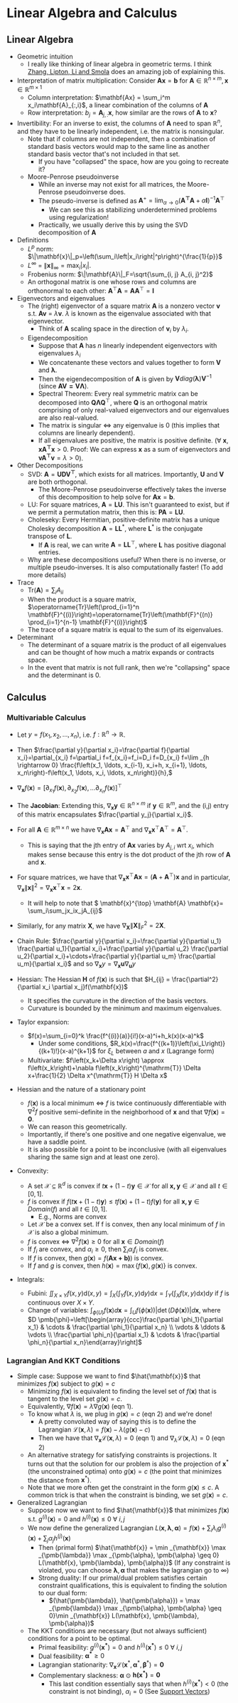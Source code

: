 # Linear Algebra and Calculus

## Linear Algebra
- Geometric intuition
  - I really like thinking of linear algebra in geometric terms. I think [Zhang, Lipton, Li and Smola](http://d2l.ai/chapter_appendix-mathematics-for-deep-learning/geometry-linear-algebraic-ops.html) does an amazing job of explaining this.
- Interpretation of matrix multiplication: Consider $\mathbf{Ax} = \mathbf{b}$ for $\mathbf{A} \in \mathbb{R}^{n \times m}, \mathbf{x} \in \mathbb{R}^{m \times 1}$
  - Column interpretation: $\mathbf{Ax} = \sum_i^m x_i\mathbf{A}_{:,i}$, a linear combination of the columns of $\mathbf{A}$ 
  - Row interpretation: $b_j = \mathbf{A}_{j,:}\mathbf{x}$, how similar are the rows of $\mathbf{A}$ to $\mathbf{x}$?
- Invertibility: For an inverse to exist, the columns of $\mathbf{A}$ need to span $\mathbb{R}^n$, and they have to be linearly independent, i.e. the matrix is nonsingular.
    - Note that if columns are not independent, then a combination of standard basis vectors would map to the same line as another standard basis vector that's not included in that set.
      - If you have "collapsed" the space, how are you going to recreate it? 
    - Moore-Penrose pseudoinverse
      - While an inverse may not exist for all matrices, the Moore-Penrose pseudoinverse does. 
      - The pseudo-inverse is defined as $\mathbf{A}^+ = \lim_{\alpha \rightarrow 0}(\mathbf{A^\top A} + \alpha\mathbf{I})^{-1}\mathbf{A}^\top$
        - We can see this as stabilizing underdetermined problems using regularization!
      - Practically, we usually derive this by using the SVD decomposition of $\mathbf{A}$
- Definitions
  - $L^p$ norm: $\|\mathbf{x}\|_p=\left(\sum_i\left|x_i\right|^p\right)^{\frac{1}{p}}$
  - $L^{\infty}$ = $\|\mathbf{x}\|_{\infty}=\max _i\left|x_i\right|$.
  - Frobenius norm: $\|\mathbf{A}\|_F=\sqrt{\sum_{i, j} A_{i, j}^2}$
  - An orthogonal matrix is one whose rows and columns are orthonormal to each other: $\mathbf{A}^{\top} \mathbf{A}=\mathbf{A} \mathbf{A}^{\top}=\mathbf{I}$
- Eigenvectors and eigenvalues
  - The (right) eigenvector of a square matrix $\mathbf{A}$ is a nonzero vector $\mathbf{v}$ s.t. $\mathbf{Av}$ = $\lambda\mathbf{v}$. $\lambda$ is known as the eigenvalue associated with that eigenvector.
    - Think of $\mathbf{A}$ scaling space in the direction of $\mathbf{v}_i$ by $\lambda_i$.
  - Eigendecomposition
    - Suppose that $\mathbf{A}$ has $n$ linearly independent eigenvectors with eigenvalues $\lambda_i$
    - We concatenante these vectors and values together to form $\mathbf{V}$ and $\mathbf{\lambda}$.
    - Then the eigendecomposition of $\mathbf{A}$ is given by $\mathbf{V}diag(\mathbf{\lambda})\mathbf{V}^{-1}$ (since $\mathbf{AV=V\Lambda}$).
    - Spectral Theorem: Every real symmetric matrix can be decomposed into $\mathbf{Q}\mathbf{\Lambda}\mathbf{Q}^{\top}$, where $\mathbf{Q}$ is an orthogonal matrix comprising of only real-valued eigenvectors and our eigenvalues are also real-valued.
    - The matrix is singular $\iff$ any eigenvalue is 0 (this implies that columns are linearly dependent).
    - If all eigenvalues are positive, the matrix is positive definite. ($\forall$ $\mathbf{x}, \mathbf{xA^{\top}x}>0$. Proof: We can express $\mathbf{x}$ as a sum of eigenvectors and $\mathbf{vA^{\top}v}=\lambda>0$).
- Other Decompositions
  - SVD: $\mathbf{A} = \mathbf{UDV^{\top}}$, which exists for all matrices. Importantly, $\mathbf{U}$ and $\mathbf{V}$ are both orthogonal. 
    - The Moore-Penrose pseudoinverse effectively takes the inverse of this decomposition to help solve for $\mathbf{Ax} = \mathbf{b}$.
  - LU: For square matrices, $\mathbf{A} = \mathbf{LU}$. This isn't guaranteed to exist, but if we permit a permutation matrix, then this is: $\mathbf{PA} = \mathbf{LU}$.
  - Choleseky: Every Hermitian, positive-definite matrix has a unique Cholesky decomposition $\mathbf{A} = \mathbf{LL}^*$, where $\mathbf{L}^*$ is the conjugate transpose of $\mathbf{L}$. 
    - If $\mathbf{A}$ is real, we can write $\mathbf{A} = \mathbf{LL}^{\top}$, where $\mathbf{L}$ has positive diagonal entries.
  - Why are these decompositions useful? When there is no inverse, or multiple pseudo-inverses. It is also computationally faster! (To add more details)
- Trace
  - Tr($\mathbf{A}$)$=\sum_i A_{ii}$
  - When the product is a square matrix, $\operatorname{Tr}\left(\prod_{i=1}^n \mathbf{F}^{(i)}\right)=\operatorname{Tr}\left(\mathbf{F}^{(n)} \prod_{i=1}^{n-1} \mathbf{F}^{(i)}\right)$
  - The trace of a square matrix is equal to the sum of its eigenvalues. 
- Determinant
  - The determinant of a square matrix is the product of all eigenvalues and can be thought of how much a matrix expands or contracts space. 
  - In the event that matrix is not full rank, then we're "collapsing" space and the determinant is 0. 

## Calculus

### Multivariable Calculus
- Let $y = f(x_1,x_2,\dots,x_n)$, i.e. $f: \mathbb{R}^n \rightarrow \mathbb{R}$.
- Then $\frac{\partial y}{\partial x_i}=\frac{\partial f}{\partial x_i}=\partial_{x_i} f=\partial_i f=f_{x_i}=f_i=D_i f=D_{x_i} f=\lim _{h \rightarrow 0} \frac{f\left(x_1, \ldots, 
x_{i-1}, x_i+h, x_{i+1}, \ldots, x_n\right)-f\left(x_1, \ldots, x_i, \ldots, x_n\right)}{h},$
- $\nabla_{\mathbf{x}} f(\mathbf{x})=\left[\partial_{x_1} f(\mathbf{x}), \partial_{x_2} f(\mathbf{x}), \ldots \partial_{x_n} f(\mathbf{x})\right]^{\top}$
- The **Jacobian**: Extending this, $\nabla_{\mathbf{x}}\mathbf{y} \in \mathbb{R}^{n \times m}$ if $\mathbf{y} \in \mathbb{R}^{m}$, and the (i,j) entry of this matrix encapsulates $\frac{\partial y_j}{\partial x_i}$.
- For all $\mathbf{A} \in \mathbb{R}^{m \times n}$ we have $\nabla_{\mathbf{x}} \mathbf{A} \mathbf{x}=\mathbf{A}^{\top}$ and $\nabla_{\mathbf{x}} \mathbf{x}^{\top} \mathbf{A}^{\top}=\mathbf{A}^{\top}$.
  - This is saying that the jth entry of $\mathbf{A} \mathbf{x}$ varies by $A_{j,i}$ wrt $x_i$, which makes sense because this entry is the dot product of the jth row of $\mathbf{A}$ and $\mathbf{x}$.
- For square matrices,  we have that $\nabla_{\mathbf{x}} \mathbf{x}^{\top} \mathbf{A} \mathbf{x}=\left(\mathbf{A}+\mathbf{A}^{\top}\right) \mathbf{x}$ and in particular, $\nabla_{\mathbf{x}}\|\mathbf{x}\|^2=\nabla_{\mathbf{x}} \mathbf{x}^{\top} \mathbf{x}=2 \mathbf{x}$.
  - It will help to note that $ \mathbf{x}^{\top} \mathbf{A} \mathbf{x}= \sum_i\sum_jx_ix_jA_{ij}$
- Similarly, for any matrix $\mathbf{X}$, we have $\nabla_{\mathbf{X}}\|\mathbf{X}\|_F^2=2 \mathbf{X}$.

- Chain Rule: $\frac{\partial y}{\partial x_i}=\frac{\partial y}{\partial u_1} \frac{\partial u_1}{\partial x_i}+\frac{\partial y}{\partial u_2} \frac{\partial u_2}{\partial x_i}+\cdots+\frac{\partial y}{\partial u_m} \frac{\partial u_m}{\partial x_i}$ and so 
$\nabla_{\mathbf{x}} y=\nabla_{\mathbf{x}}\mathbf{u} \nabla_{\mathbf{u}} y$ 
- Hessian: The Hessian $\mathbf{H}$ of $f(\mathbf{x})$ is such that $H_{ij} = \frac{\partial^2}{\partial x_i \partial x_j}f(\mathbf{x})$
  - It specifies the curvature in the direction of the basis vectors. 
  - Curvature is bounded by the minimum and maximum eigenvalues.
- Taylor expansion: 
  - $f(x)=\sum_{i=0}^k \frac{f^{(i)}(a)}{i!}(x-a)^i+h_k(x)(x-a)^k$
    - Under some conditions, $R_k(x)=\frac{f^{(k+1)}\left(\xi_L\right)}{(k+1)!}(x-a)^{k+1}$ for $\xi_L$ between $a$ and $x$ (Lagrange form)
  - Multivariate: $f\left(x_k+\Delta x\right) \approx f\left(x_k\right)+\nabla f\left(x_k\right)^{\mathrm{T}} \Delta x+\frac{1}{2} \Delta x^{\mathrm{T}} H \Delta x$
- Hessian and the nature of a stationary point
  - $f(\mathbf{x})$ is a local minimum $\iff$ $f$ is twice continuously differentiable with $\nabla^2f$ positive semi-definite in the neighborhood of $\mathbf{x}$ and that $\nabla f(\mathbf{x}) = \mathbf{0}$.
  - We can reason this geometrically. 
  - Importantly, if there's one positive and one negative eigenvalue, we have a saddle point. 
  - It is also possible for a point to be inconclusive (with all eigenvalues sharing the same sign and at least one zero).
- Convexity:
  - A set $\mathcal{X} \subseteq \mathbb{R}^d$ is convex if $t\mathbf{x} + (1-t)\mathbf{y} \in \mathcal{X}$ for all $\mathbf{x, y} \in \mathcal{X}$ and all $t \in [0,1]$.
  - $f$ is convex if $f(t\mathbf{x} + (1-t)\mathbf{y}) \leq tf(\mathbf{x}) + (1-t)f(\mathbf{y})$ for all $\mathbf{x, y} \in Domain(f)$ and all $t \in [0,1]$.
    - E.g., Norms are convex
  - Let $\mathcal{X}$ be a convex set. If f is convex, then any local minimum of $f$ in $\mathcal{X}$ is also a global minimum.
  - $f$ is convex $\iff$ $\nabla^2f(\mathbf{x}) \geq 0$ for all $\mathbf{x} \in Domain(f)$
  - If $f_i$ are convex, and $\alpha_i \geq0$, then $\sum_i \alpha_if_i$ is convex.
  - If $f$ is convex, then $g(\mathbf{x}) = f(\mathbf{Ax + b)})$ is convex.
  - If $f$ and $g$ is convex, then $h(\mathbf{x}) = \max\{f(\mathbf{x}), g(\mathbf{x})\}$ is convex.
- Integrals:
  - Fubini: $\iint_{X \times Y} f(x, y) \mathrm{d}(x, y)=\int_X\left(\int_Y f(x, y) \mathrm{d} y\right) \mathrm{d} x=\int_Y\left(\int_X f(x, y) \mathrm{d} x\right) \mathrm{d} y$ if $f$ is continuous over $X \times Y$. 
  - Change of variables: $\int_{\phi(U)} f(\mathbf{x}) d \mathbf{x}=\int_U f(\phi(\mathbf{x}))|\operatorname{det}(D \phi(\mathbf{x}))| d \mathbf{x}$, where $D \pmb{\phi}=\left[\begin{array}{ccc}\frac{\partial \phi_1}{\partial x_1} & \cdots & \frac{\partial \phi_1}{\partial x_n} \\ \vdots & \ddots & \vdots \\ \frac{\partial \phi_n}{\partial x_1} & \cdots & \frac{\partial \phi_n}{\partial x_n}\end{array}\right]$

### Lagrangian And KKT Conditions
- Simple case: Suppose we want to find $\hat{\mathbf{x}}$ that minimizes $f(\mathbf{x})$ subject to $g(\mathbf{x}) = c$
  - Minimizing $f(\mathbf{x})$ is equivalent to finding the level set of $f(\mathbf{x})$ that is tangent to the level set $g(\mathbf{x}) = c$.
  - Equivalently, $\nabla f(\mathbf{x}) = \lambda\nabla g(\mathbf{x})$ (eqn 1).
  - To know what $\lambda$ is, we plug in $g(\mathbf{x}) = c$ (eqn 2) and we're done!
    - A pretty convoluted way of saying this is to define the Lagrangian $\mathcal{L}(\mathbf{x},\lambda)=f(\mathbf{x}) -\lambda(g(\mathbf{x}) -c)$
    - Then we have that $\nabla_{\mathbf{x}}\mathcal{L}(\mathbf{x},\lambda) = 0$ (eqn 1) and $\nabla_{\lambda}\mathcal{L}(\mathbf{x},\lambda) = 0$ (eqn 2)
  - An alternative strategy for satisfying constraints is projections. It turns out that the solution for our problem is also the projection of $\mathbf{x}^*$ (the unconstrained optima) onto  $g(\mathbf{x}) = c$ (the point that minimizes the distance from $\mathbf{x}^*)$.
  - Note that we more often get the constraint in the form $g(\mathbf{x}) \leq c$. A common trick is that when the constraint is binding, we set $g(\mathbf{x}) = c$.
- Generalized Lagrangian
  - Suppose now we want to find $\hat{\mathbf{x}}$ that minimizes $f(\mathbf{x})$ s.t. $g^{(i)}(\mathbf{x}) = 0$ and $h^{(i)}(\mathbf{x}) \leq 0$ $\forall$ $i,j$
  - We now define the generalized Lagrangian $L(\mathbf{x}, \pmb{\lambda}, \pmb{\alpha})=f(\mathbf{x})+\sum_i \lambda_i g^{(i)}(\mathbf{x})+\sum_j \alpha_j h^{(j)}(\mathbf{x})$
    - Then (primal form) $\hat{\mathbf{x}} = \min _{\mathbf{x}} \max _{\pmb{\lambda}} \max _{\pmb{\alpha}, \pmb{\alpha} \geq 0} L(\mathbf{x}, \pmb{\lambda}, \pmb{\alpha})$ (If any constraint is violated, you can choose $\pmb\lambda, \pmb\alpha$ that makes the lagrangian go to $\infty$)
    - Strong duality: If our primal/dual problem satisfies certain constraint qualifications, this is equivalent to finding the solution to our dual form: 
      - $(\hat{\pmb{\lambda}}, \hat{\pmb{\alpha}}) = \max _{\pmb{\lambda}} \max _{\pmb{\alpha}, \pmb{\alpha} \geq 0}\min _{\mathbf{x}} L(\mathbf{x}, \pmb{\lambda}, \pmb{\alpha})$
  - The KKT conditions are necessary (but not always sufficient) conditions for a point to be optimal.
    - Primal feasibility: $g^{(i)}(\mathbf{x^*}) = 0$ and $h^{(i)}(\mathbf{x^*}) \leq 0$ $\forall$ $i,j$
    - Dual feasibility: $\pmb{\alpha^*} \geq 0$
    - Lagrangian stationarity: $\nabla_{\mathbf{x}} \mathcal{L}\left(\mathbf{x}^*, \pmb{\alpha}^*, \pmb{\beta}^*\right)=\mathbf{0}$
    - Complementary slackness: $\pmb{\alpha}$ $\odot$ $\mathbf{h(x^*)} = \mathbf{0}$
      - This last condition essentially says that when $h^{(i)}(\mathbf{x^*}) < 0$ (the constraint is not binding), $\alpha_i = 0$ (See [Support Vectors](../08_svms/notes.md)) 